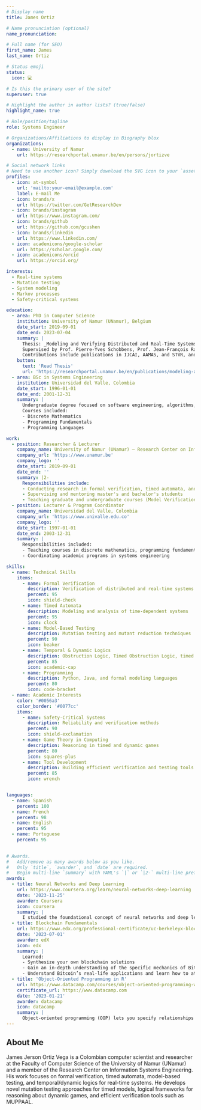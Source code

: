 ```yaml
---
# Display name
title: James Ortiz

# Name pronunciation (optional)
name_pronunciation: 

# Full name (for SEO)
first_name: James
last_name: Ortiz

# Status emoji
status:
  icon: 💻

# Is this the primary user of the site?
superuser: true

# Highlight the author in author lists? (true/false)
highlight_name: true

# Role/position/tagline
role: Systems Engineer

# Organizations/Affiliations to display in Biography blox
organizations:
  - name: University of Namur
    url: https://researchportal.unamur.be/en/persons/jortizve

# Social network links
# Need to use another icon? Simply download the SVG icon to your `assets/media/icons/` folder.
profiles:
  - icon: at-symbol
    url: 'mailto:your-email@example.com'
    label: E-mail Me
  - icon: brands/x
    url: https://twitter.com/GetResearchDev
  - icon: brands/instagram
    url: https://www.instagram.com/
  - icon: brands/github
    url: https://github.com/gcushen
  - icon: brands/linkedin
    url: https://www.linkedin.com/
  - icon: academicons/google-scholar
    url: https://scholar.google.com/
  - icon: academicons/orcid
    url: https://orcid.org/

interests:
  - Real-time systems
  - Mutation testing
  - System modeling
  - Markov processes
  - Safety-critical systems

education:
  - area: PhD in Computer Science
    institution: University of Namur (UNamur), Belgium
    date_start: 2019-09-01
    date_end: 2023-07-04
    summary: |
      Thesis: _Modeling and Verifying Distributed and Real-Time Systems using Timed Automata with Partially Independent Clocks_.  
      Supervised by Prof. Pierre-Yves Schobbens, Prof. Jean-François Raskin, and Prof. Stavros Tripakis.  
      Contributions include publications in IJCAI, AAMAS, and STVR, and tool development such as MUPPAAL.
    button:
      text: 'Read Thesis'
      url: 'https://researchportal.unamur.be/en/publications/modeling-and-verifying-distributed-and-real-time-systems-using-ti'
  - area: BSc in Systems Engineering
    institution: Universidad del Valle, Colombia
    date_start: 1996-01-01
    date_end: 2001-12-31
    summary: |
      Undergraduate degree focused on software engineering, algorithms, and computer systems.  
      Courses included:
      - Discrete Mathematics
      - Programming Fundamentals
      - Programming Languages

work:
  - position: Researcher & Lecturer
    company_name: University of Namur (UNamur) – Research Center on Information Systems Engineering
    company_url: 'https://www.unamur.be'
    company_logo: ''
    date_start: 2019-09-01
    date_end: ''
    summary: |2-
      Responsibilities include:
      - Conducting research in formal verification, timed automata, and model-based testing for real-time systems
      - Supervising and mentoring master's and bachelor's students
      - Teaching graduate and undergraduate courses (Model Verification, Programming 2)
  - position: Lecturer & Program Coordinator
    company_name: Universidad del Valle, Colombia
    company_url: 'https://www.univalle.edu.co'
    company_logo: ''
    date_start: 1997-01-01
    date_end: 2003-12-31
    summary: |
      Responsibilities included:
      - Teaching courses in discrete mathematics, programming fundamentals, and programming languages
      - Coordinating academic programs in systems engineering

skills:
  - name: Technical Skills
    items:
      - name: Formal Verification
        description: Verification of distributed and real-time systems
        percent: 95
        icon: shield-check
      - name: Timed Automata
        description: Modeling and analysis of time-dependent systems
        percent: 95
        icon: clock
      - name: Model-Based Testing
        description: Mutation testing and mutant reduction techniques
        percent: 90
        icon: beaker
      - name: Temporal & Dynamic Logics
        description: Obstruction Logic, Timed Obstruction Logic, timed games
        percent: 85
        icon: academic-cap
      - name: Programming
        description: Python, Java, and formal modeling languages
        percent: 80
        icon: code-bracket
  - name: Academic Interests
    color: '#0056a3'
    color_border: '#0077cc'
    items:
      - name: Safety-Critical Systems
        description: Reliability and verification methods
        percent: 90
        icon: shield-exclamation
      - name: Game Theory in Computing
        description: Reasoning in timed and dynamic games
        percent: 80
        icon: squares-plus
      - name: Tool Development
        description: Building efficient verification and testing tools
        percent: 85
        icon: wrench


languages:
  - name: Spanish
    percent: 100
  - name: French
    percent: 98
  - name: English
    percent: 95
  - name: Portuguese
    percent: 95
  

# Awards.
#   Add/remove as many awards below as you like.
#   Only `title`, `awarder`, and `date` are required.
#   Begin multi-line `summary` with YAML's `|` or `|2-` multi-line prefix and indent 2 spaces below.
awards:
  - title: Neural Networks and Deep Learning
    url: https://www.coursera.org/learn/neural-networks-deep-learning
    date: '2023-11-25'
    awarder: Coursera
    icon: coursera
    summary: |
      I studied the foundational concept of neural networks and deep learning. By the end, I was familiar with the significant technological trends driving the rise of deep learning; build, train, and apply fully connected deep neural networks; implement efficient (vectorized) neural networks; identify key parameters in a neural network’s architecture; and apply deep learning to your own applications.
  - title: Blockchain Fundamentals
    url: https://www.edx.org/professional-certificate/uc-berkeleyx-blockchain-fundamentals
    date: '2023-07-01'
    awarder: edX
    icon: edx
    summary: |
      Learned:
      - Synthesize your own blockchain solutions
      - Gain an in-depth understanding of the specific mechanics of Bitcoin
      - Understand Bitcoin’s real-life applications and learn how to attack and destroy Bitcoin, Ethereum, smart contracts and Dapps, and alternatives to Bitcoin’s Proof-of-Work consensus algorithm
  - title: 'Object-Oriented Programming in R'
    url: https://www.datacamp.com/courses/object-oriented-programming-with-s3-and-r6-in-r
    certificate_url: https://www.datacamp.com
    date: '2023-01-21'
    awarder: datacamp
    icon: datacamp
    summary: |
      Object-oriented programming (OOP) lets you specify relationships between functions and the objects that they can act on, helping you manage complexity in your code. This is an intermediate level course, providing an introduction to OOP, using the S3 and R6 systems. S3 is a great day-to-day R programming tool that simplifies some of the functions that you write. R6 is especially useful for industry-specific analyses, working with web APIs, and building GUIs.
---
```


## About Me

James Jerson Ortiz Vega is a Colombian computer scientist and researcher at the Faculty of Computer Science of the University of Namur (UNamur) and a member of the Research Center on Information Systems Engineering. His work focuses on formal verification, timed automata, model-based testing, and temporal/dynamic logics for real-time systems. He develops novel mutation testing approaches for timed models, logical frameworks for reasoning about dynamic games, and efficient verification tools such as MUPPAAL.


